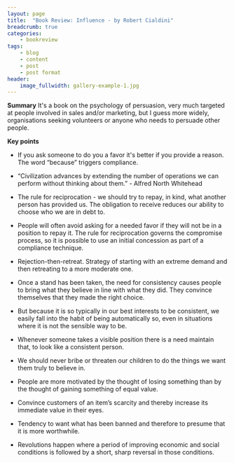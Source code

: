 ```yaml
---
layout: page
title:  "Book Review: Influence - by Robert Cialdini"
breadcrumb: true
categories:
    - bookreview
tags:
    - blog
    - content
    - post
    - post format
header:
    image_fullwidth: gallery-example-1.jpg
---
```


**Summary**
It's a book on the psychology of persuasion, very much targeted at people involved in sales and/or marketing, but I guess more widely, organisations seeking volunteers or anyone who needs to persuade other people.

**Key points**

- If you ask someone to do you a favor it's better if you provide a reason. The word “because” triggers compliance.

- “Civilization advances by extending the number of operations we can perform without thinking about them.” - Alfred North Whitehead

- The rule for reciprocation - we should try to repay, in kind, what another person has provided us. The obligation to receive reduces our ability to choose who we are in debt to.

- People will often avoid asking for a needed favor if they will not be in a position to repay it. The rule for reciprocation governs the compromise process, so it is possible to use an initial concession as part of a compliance technique. 

- Rejection-then-retreat. Strategy of starting with an extreme demand and then retreating to a more moderate one.

- Once a stand has been taken, the need for consistency causes people to bring what they believe in line with what they did. They convince themselves that they made the right choice.

- But because it is so typically in our best interests to be consistent, we easily fall into the habit of being automatically so, even in situations where it is not the sensible way to be.

- Whenever someone takes a visible position there is a need maintain that, to look like a consistent person.

- We should never bribe or threaten our children to do the things we want them truly to believe in.

- People are more motivated by the thought of losing something than by the thought of gaining something of equal value.

- Convince customers of an item’s scarcity and thereby increase its immediate value in their eyes.

- Tendency to want what has been banned and therefore to presume that it is more worthwhile.

- Revolutions happen where a period of improving economic and social conditions is followed by a short, sharp reversal in those conditions.
